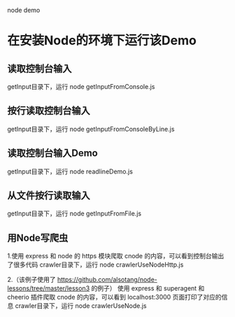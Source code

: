 node demo

# 在安装Node的环境下运行该Demo

## 读取控制台输入
getInput目录下，运行 node getInputFromConsole.js 

## 按行读取控制台输入
getInput目录下，运行 node getInputFromConsoleByLine.js 

## 读取控制台输入Demo
getInput目录下，运行 node readlineDemo.js 

## 从文件按行读取输入
getInput目录下，运行 node getInputFromFile.js 

## 用Node写爬虫
1.使用 express 和 node 的 https 模块爬取 cnode 的内容，可以看到控制台输出了很多代码
  crawler目录下，运行 node crawlerUseNodeHttp.js

2.（该例子使用了 https://github.com/alsotang/node-lessons/tree/master/lesson3 的例子）
  使用 express 和 superagent 和 cheerio 插件爬取 cnode 的内容，可以看到 localhost:3000 页面打印了对应的信息
  crawler目录下，运行 node crawlerUseNode.js

